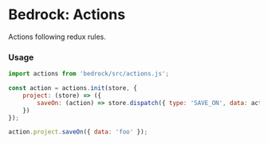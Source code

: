 # Bedrock: Actions

Actions following redux rules.

### Usage

```js
import actions from 'bedrock/src/actions.js';

const action = actions.init(store, {
    project: (store) => ({
        saveOn: (action) => store.dispatch({ type: 'SAVE_ON', data: action });
    })
});

action.project.saveOn({ data: 'foo' });
```
